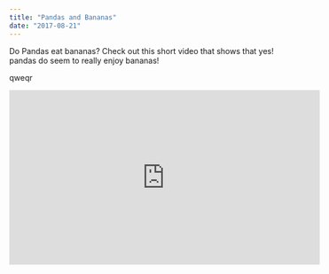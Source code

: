 ```yaml
---
title: "Pandas and Bananas"
date: "2017-08-21"
---
```


Do Pandas eat bananas? Check out this short video that shows that yes! pandas do
seem to really enjoy bananas!

qweqr

<iframe width="560" height="315" src="https://www.youtube.com/embed/4SZl1r2O_bY" frameborder="0" allowfullscreen></iframe>
